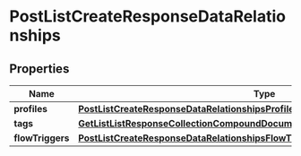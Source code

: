 
# PostListCreateResponseDataRelationships

## Properties
| Name | Type | Description | Notes |
| ------------ | ------------- | ------------- | ------------- |
| **profiles** | [**PostListCreateResponseDataRelationshipsProfiles**](PostListCreateResponseDataRelationshipsProfiles.md) |  |  [optional] |
| **tags** | [**GetListListResponseCollectionCompoundDocumentDataInnerAllOfRelationshipsTags**](GetListListResponseCollectionCompoundDocumentDataInnerAllOfRelationshipsTags.md) |  |  [optional] |
| **flowTriggers** | [**PostListCreateResponseDataRelationshipsFlowTriggers**](PostListCreateResponseDataRelationshipsFlowTriggers.md) |  |  [optional] |



